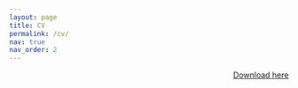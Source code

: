 ```yaml
---
layout: page
title: CV
permalink: /cv/
nav: true
nav_order: 2
---
```


<!-- <iframe src="../assets/files/cv.pdf" width="100%" height="700px"> -->

<!-- <embed src="../assets/files/cv.pdf" width="100%" height="700px" 
 type="application/pdf"> -->

 <object data="../assets/files/cv.pdf" type="application/pdf" width="100%" height="800px" >
</object>

<a href="../assets/files/cv.pdf" style="float: right;">Download here</a>